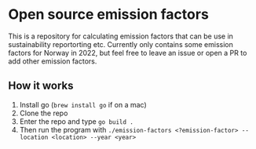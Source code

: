 # Open source emission factors

This is a repository for calculating emission factors that can be use in sustainability reportorting etc.
Currently only contains some emission factors for Norway in 2022, but feel free to leave an issue or open a PR to add other emission factors.

## How it works

1. Install go (`brew install go` if on a mac)
2. Clone the repo
3. Enter the repo and type `go build .`
4. Then run the program with `./emission-factors <?emission-factor> --location <location> --year <year>`
